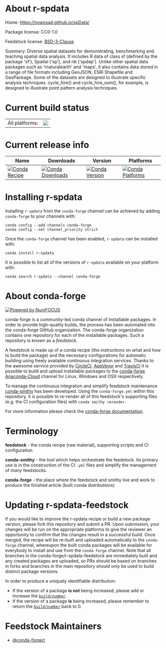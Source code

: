 About r-spdata
==============

Home: https://nowosad.github.io/spData/

Package license: CC0-1.0

Feedstock license: [BSD-3-Clause](https://github.com/conda-forge/r-spdata-feedstock/blob/master/LICENSE.txt)

Summary: Diverse spatial datasets for demonstrating, benchmarking and teaching spatial data analysis. It includes R data of class sf (defined by the package 'sf'), Spatial ('sp'), and nb ('spdep'). Unlike other spatial data packages such as 'rnaturalearth' and 'maps', it also contains data stored in a range of file formats including GeoJSON, ESRI Shapefile and GeoPackage. Some of the datasets are designed to illustrate specific analysis techniques. cycle_hire() and cycle_hire_osm(), for example, is designed to illustrate point pattern analysis techniques.

Current build status
====================


<table><tr><td>All platforms:</td>
    <td>
      <a href="https://dev.azure.com/conda-forge/feedstock-builds/_build/latest?definitionId=1658&branchName=master">
        <img src="https://dev.azure.com/conda-forge/feedstock-builds/_apis/build/status/r-spdata-feedstock?branchName=master">
      </a>
    </td>
  </tr>
</table>

Current release info
====================

| Name | Downloads | Version | Platforms |
| --- | --- | --- | --- |
| [![Conda Recipe](https://img.shields.io/badge/recipe-r--spdata-green.svg)](https://anaconda.org/conda-forge/r-spdata) | [![Conda Downloads](https://img.shields.io/conda/dn/conda-forge/r-spdata.svg)](https://anaconda.org/conda-forge/r-spdata) | [![Conda Version](https://img.shields.io/conda/vn/conda-forge/r-spdata.svg)](https://anaconda.org/conda-forge/r-spdata) | [![Conda Platforms](https://img.shields.io/conda/pn/conda-forge/r-spdata.svg)](https://anaconda.org/conda-forge/r-spdata) |

Installing r-spdata
===================

Installing `r-spdata` from the `conda-forge` channel can be achieved by adding `conda-forge` to your channels with:

```
conda config --add channels conda-forge
conda config --set channel_priority strict
```

Once the `conda-forge` channel has been enabled, `r-spdata` can be installed with:

```
conda install r-spdata
```

It is possible to list all of the versions of `r-spdata` available on your platform with:

```
conda search r-spdata --channel conda-forge
```


About conda-forge
=================

[![Powered by NumFOCUS](https://img.shields.io/badge/powered%20by-NumFOCUS-orange.svg?style=flat&colorA=E1523D&colorB=007D8A)](http://numfocus.org)

conda-forge is a community-led conda channel of installable packages.
In order to provide high-quality builds, the process has been automated into the
conda-forge GitHub organization. The conda-forge organization contains one repository
for each of the installable packages. Such a repository is known as a *feedstock*.

A feedstock is made up of a conda recipe (the instructions on what and how to build
the package) and the necessary configurations for automatic building using freely
available continuous integration services. Thanks to the awesome service provided by
[CircleCI](https://circleci.com/), [AppVeyor](https://www.appveyor.com/)
and [TravisCI](https://travis-ci.com/) it is possible to build and upload installable
packages to the [conda-forge](https://anaconda.org/conda-forge)
[Anaconda-Cloud](https://anaconda.org/) channel for Linux, Windows and OSX respectively.

To manage the continuous integration and simplify feedstock maintenance
[conda-smithy](https://github.com/conda-forge/conda-smithy) has been developed.
Using the ``conda-forge.yml`` within this repository, it is possible to re-render all of
this feedstock's supporting files (e.g. the CI configuration files) with ``conda smithy rerender``.

For more information please check the [conda-forge documentation](https://conda-forge.org/docs/).

Terminology
===========

**feedstock** - the conda recipe (raw material), supporting scripts and CI configuration.

**conda-smithy** - the tool which helps orchestrate the feedstock.
                   Its primary use is in the construction of the CI ``.yml`` files
                   and simplify the management of *many* feedstocks.

**conda-forge** - the place where the feedstock and smithy live and work to
                  produce the finished article (built conda distributions)


Updating r-spdata-feedstock
===========================

If you would like to improve the r-spdata recipe or build a new
package version, please fork this repository and submit a PR. Upon submission,
your changes will be run on the appropriate platforms to give the reviewer an
opportunity to confirm that the changes result in a successful build. Once
merged, the recipe will be re-built and uploaded automatically to the
`conda-forge` channel, whereupon the built conda packages will be available for
everybody to install and use from the `conda-forge` channel.
Note that all branches in the conda-forge/r-spdata-feedstock are
immediately built and any created packages are uploaded, so PRs should be based
on branches in forks and branches in the main repository should only be used to
build distinct package versions.

In order to produce a uniquely identifiable distribution:
 * If the version of a package **is not** being increased, please add or increase
   the [``build/number``](https://docs.conda.io/projects/conda-build/en/latest/resources/define-metadata.html#build-number-and-string).
 * If the version of a package **is** being increased, please remember to return
   the [``build/number``](https://docs.conda.io/projects/conda-build/en/latest/resources/define-metadata.html#build-number-and-string)
   back to 0.

Feedstock Maintainers
=====================

* [@conda-forge/r](https://github.com/conda-forge/r/)

